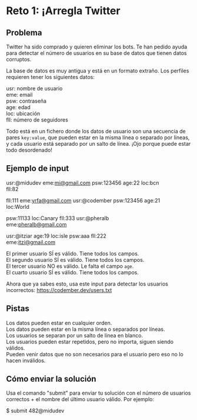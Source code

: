 # Reto 1: ¡Arregla Twitter

## Problema

Twitter ha sido comprado y quieren eliminar los bots. Te han pedido ayuda para detectar el número de usuarios en su base de datos que tienen datos corruptos.

La base de datos es muy antigua y está en un formato extraño. Los perfiles requieren tener los siguientes datos:

usr: nombre de usuario  
eme: email  
psw: contraseña  
age: edad  
loc: ubicación  
fll: número de seguidores  

Todo está en un fichero donde los datos de usuario son una secuencia de pares `key:value`, que pueden estar en la misma línea o separado por líneas, y cada usuario está separado por un salto de línea. ¡Ojo porque puede estar todo desordenado!

## Ejemplo de input

usr:@midudev eme:mi@gmail.com psw:123456 age:22 loc:bcn  
fll:82

fll:111 eme:yrfa@gmail.com usr:@codember
psw:123456 age:21  
loc:World

psw:11133 loc:Canary fll:333 usr:@pheralb  
eme:pheralb@gmail.com

usr:@itziar age:19 loc:isle psw:aaa fll:222  
eme:itzi@gmail.com

El primer usuario SÍ es válido. Tiene todos los campos.  
El segundo usuario SÍ es válido. Tiene todos los campos.  
El tercer usuario NO es válido. Le falta el campo `age`.  
El cuarto usuario SÍ es válido. Tiene todos los campos.

Ahora que ya sabes esto, usa este input para detectar los usuarios incorrectos: <https://codember.dev/users.txt>

## Pistas

Los datos pueden estar en cualquier orden.  
Los datos pueden estar en la misma línea o separados por líneas.  
Los usuarios se separan por un salto de línea en blanco.  
Los usuarios pueden estar repetidos, pero no importa, siguen siendo válidos.  
Pueden venir datos que no son necesarios para el usuario pero eso no lo hacen inválidos.

## Cómo enviar la solución

Usa el comando "submit" para enviar tu solución con el número de usuarios correctos + el nombre del último usuario válido. Por ejemplo:

$ submit 482@midudev

